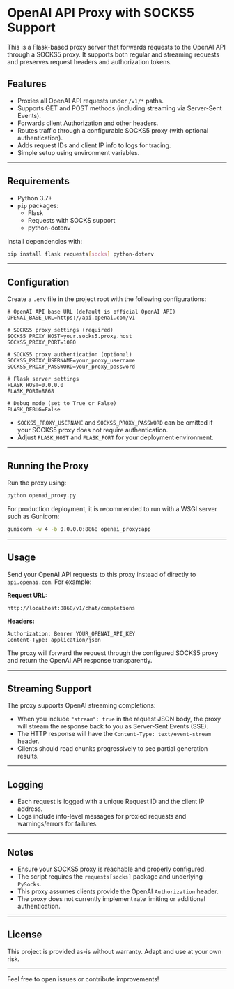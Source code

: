 # OpenAI API Proxy with SOCKS5 Support

This is a Flask-based proxy server that forwards requests to the OpenAI API through a SOCKS5 proxy. It supports both regular and streaming requests and preserves request headers and authorization tokens.

## Features

- Proxies all OpenAI API requests under `/v1/*` paths.
- Supports GET and POST methods (including streaming via Server-Sent Events).
- Forwards client Authorization and other headers.
- Routes traffic through a configurable SOCKS5 proxy (with optional authentication).
- Adds request IDs and client IP info to logs for tracing.
- Simple setup using environment variables.

---

## Requirements

- Python 3.7+
- `pip` packages:
  - Flask
  - Requests with SOCKS support
  - python-dotenv

Install dependencies with:

```bash
pip install flask requests[socks] python-dotenv
```

---

## Configuration

Create a `.env` file in the project root with the following configurations:

```env
# OpenAI API base URL (default is official OpenAI API)
OPENAI_BASE_URL=https://api.openai.com/v1

# SOCKS5 proxy settings (required)
SOCKS5_PROXY_HOST=your.socks5.proxy.host
SOCKS5_PROXY_PORT=1080

# SOCKS5 proxy authentication (optional)
SOCKS5_PROXY_USERNAME=your_proxy_username
SOCKS5_PROXY_PASSWORD=your_proxy_password

# Flask server settings
FLASK_HOST=0.0.0.0
FLASK_PORT=8868

# Debug mode (set to True or False)
FLASK_DEBUG=False
```

- `SOCKS5_PROXY_USERNAME` and `SOCKS5_PROXY_PASSWORD` can be omitted if your SOCKS5 proxy does not require authentication.
- Adjust `FLASK_HOST` and `FLASK_PORT` for your deployment environment.

---

## Running the Proxy

Run the proxy using:

```bash
python openai_proxy.py
```

For production deployment, it is recommended to run with a WSGI server such as Gunicorn:

```bash
gunicorn -w 4 -b 0.0.0.0:8868 openai_proxy:app
```

---

## Usage

Send your OpenAI API requests to this proxy instead of directly to `api.openai.com`. For example:

**Request URL:**

```
http://localhost:8868/v1/chat/completions
```

**Headers:**

```
Authorization: Bearer YOUR_OPENAI_API_KEY
Content-Type: application/json
```

The proxy will forward the request through the configured SOCKS5 proxy and return the OpenAI API response transparently.

---

## Streaming Support

The proxy supports OpenAI streaming completions:

- When you include `"stream": true` in the request JSON body, the proxy will stream the response back to you as Server-Sent Events (SSE).
- The HTTP response will have the `Content-Type: text/event-stream` header.
- Clients should read chunks progressively to see partial generation results.

---

## Logging

- Each request is logged with a unique Request ID and the client IP address.
- Logs include info-level messages for proxied requests and warnings/errors for failures.

---

## Notes

- Ensure your SOCKS5 proxy is reachable and properly configured.
- The script requires the `requests[socks]` package and underlying `PySocks`.
- This proxy assumes clients provide the OpenAI `Authorization` header.
- The proxy does not currently implement rate limiting or additional authentication.

---

## License

This project is provided as-is without warranty. Adapt and use at your own risk.

---

Feel free to open issues or contribute improvements!